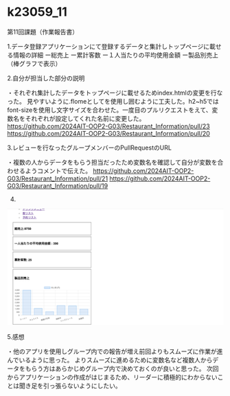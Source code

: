 # k23059_11
第11回課題（作業報告書）

1.データ登録アプリケーションにて登録するデータと集計しトップページに載せる情報の詳細
ー総売上
ー累計客数
ー１人当たりの平均使用金額
ー製品別売上（棒グラフで表示）

2.自分が担当した部分の説明

・それぞれ集計したデータをトップページに載せるためindex.htmlの変更を行なった。
見やすいように.flomeとして<box>を使用し囲むように工夫した。h2~h5ではfont-sizeを使用し文字サイズを合わせた。一度目のプルリクエストをえて、変数名をそれぞれが設定してくれた名前に変更した。
https://github.com/2024AIT-OOP2-G03/Restaurant_Information/pull/23
https://github.com/2024AIT-OOP2-G03/Restaurant_Information/pull/20

3.レビューを行なったグループメンバーのPullRequestのURL

・複数の人からデータをもらう担当だったため変数名を確認して自分が変数を合わせるようコメントで伝えた。
https://github.com/2024AIT-OOP2-G03/Restaurant_Information/pull/21
https://github.com/2024AIT-OOP2-G03/Restaurant_Information/pull/19

4.
 ![](11.png) 
 
5.感想

・他のアプリを使用しグループ内での報告が増え前回よりもスムーズに作業が進んでいるように思った。
よりスムーズに進めるために変数名など複数人からデータをもらう方はあらかじめグループ内で決めておくのが良いと思った。
次回からアプリケーションの作成がはじまるため、リーダーに積極的にわからないことは聞き足を引っ張らないようにしたい。
